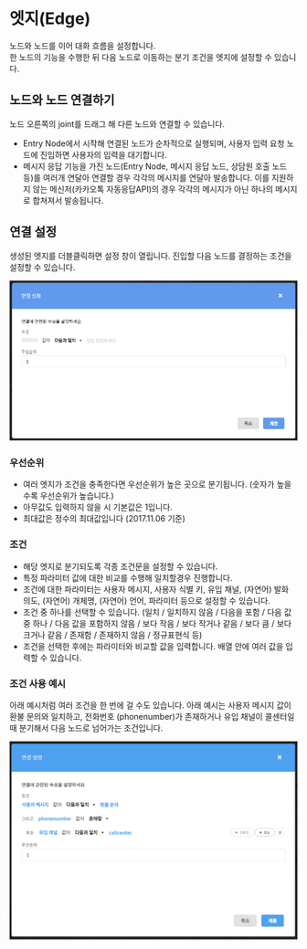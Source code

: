 # 엣지\(Edge\)

노드와 노드를 이어 대화 흐름을 설정합니다.  
한 노드의 기능을 수행한 뒤 다음 노드로 이동하는 분기 조건을 엣지에 설정할 수 있습니다.

## 노드와 노드 연결하기 <a id="draw-edge"></a>

노드 오른쪽의 joint를 드래그 해 다른 노드와 연결할 수 있습니다.

* Entry Node에서 시작해 연결된 노드가 순차적으로 실행되며, 사용자 입력 요청 노드에 진입하면 사용자의 입력을 대기합니다.
* 메시지 응답 기능을 가진 노드\(Entry Node, 메시지 응답 노드, 상담원 호출 노드 등\)를 여러개 연달아 연결할 경우 각각의 메시지를 연달아 발송합니다. 이를 지원하지 않는 메신저\(카카오톡 자동응답API\)의 경우 각각의 메시지가 아닌 하나의 메시지로 합쳐져서 발송됩니다.

## 연결 설정 <a id="edge-setting"></a>

생성된 엣지를 더블클릭하면 설정 창이 열립니다. 진입할 다음 노드를 결정하는 조건을 설정할 수 있습니다.

![](../../.gitbook/assets/edge.PNG)

### 우선순위 <a id="priority"></a>

* 여러 엣지가 조건을 충족한다면 우선순위가 높은 곳으로 분기됩니다. \(숫자가 높을수록 우선순위가 높습니다.\)
* 아무값도 입력하지 않을 시 기본값은 1입니다.
* 최대값은 정수의 최대값입니다 \(2017.11.06 기준\)

### 조건 <a id="condition"></a>

* 해당 엣지로 분기되도록 각종 조건문을 설정할 수 있습니다.
* 특정 파라미터 값에 대한 비교를 수행해 일치할경우 진행합니다.
* 조건에 대한 파라미터는 사용자 메시지, 사용자 식별 키, 유입 채널, \(자연어\) 발화 의도, \(자연어\) 개체명, \(자연어\) 언어, 파라미터 등으로 설정할 수 있습니다.
* 조건 중 하나를 선택할 수 있습니다. \(일치 / 일치하지 않음 / 다음을 포함 / 다음 값 중 하나 / 다음 값을 포함하지 않음 / 보다 작음 / 보다 작거나 같음 / 보다 큼 / 보다 크거나 같음 / 존재함 / 존재하지 않음 / 정규표현식 등\)
* 조건을 선택한 후에는 파라미터와 비교할 값을 입력합니다. 배열 안에 여러 값을 입력할 수 있습니다.

### 조건 사용 예시 <a id="condition-example"></a>

아래 예시처럼 여러 조건을 한 번에 걸 수도 있습니다. 아래 예시는 사용자 메시지 값이 환불 문의와 일치하고, 전화번호 \(phonenumber\)가 존재하거나 유입 채널이 콜센터일 때 분기해서 다음 노드로 넘어가는 조건입니다.

![](../../.gitbook/assets/conditional.png)

